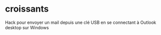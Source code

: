 # croissants
Hack pour envoyer un mail depuis une clé USB en se connectant à Outlook desktop sur Windows
